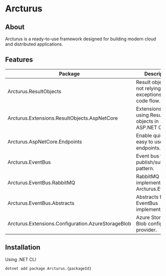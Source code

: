 # Arcturus

## About
Arcturus is a ready-to-use framework designed for building modern cloud and distributed applications.

## Features

| Package | Description | PackageId |
| - | - | - |
| Arcturus.ResultObjects | Result objects for not relying on exceptions as code flow. | Arcturus.ResultObjects |
| Arcturus.Extensions.ResultObjects.AspNetCore | Extensions for using Result objects in ASP.NET Core. | Arcturus.Extensions.ResultObjects.AspNetCore |
| Arcturus.AspNetCore.Endpoints | Enable quick and easy to use API endpoints. | Arcturus.AspNetCore.Endpoints |
| Arcturus.EventBus | Event bus for publish/subscribe pattern. | Arcturus.EventBus |
| Arcturus.EventBus.RabbitMQ | RabbitMQ implementation for Arcturus.EventBus. | Arcturus.EventBus.RabbitMQ |
| Arcturus.EventBus.Abstracts | Abstracts for EventBus implementation | Arcturus.EventBus.Abstracts |
| Arcturus.Extensions.Configuration.AzureStorageBlob | Azure Storage Blob configuration provider. | Arcturus.Extensions.Configuration.AzureStorageBlob |

## Installation
Using .NET CLI

```bash
dotnet add package Arcturus.{packageId}
```
